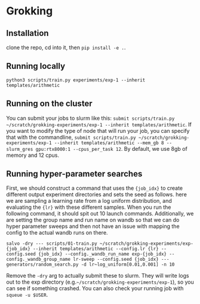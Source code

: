# Grokking

## Installation
clone the repo, cd into it, then `pip install -e .`. 

## Running locally
`python3 scripts/train.py experiments/exp-1 --inherit templates/arithmetic`


## Running on the cluster
You can submit your jobs to slurm like this:
`submit scripts/train.py ~/scratch/grokking-experiments/exp-1 --inherit templates/arithmetic`.
If you want to modify the type of node that will run your job, you can specify that with the commandline,
`submit scripts/train.py ~/scratch/grokking-experiments/exp-1 --inherit templates/arithmetic --mem_gb 8 --slurm_gres gpu:rtx8000:1 --cpus_per_task 12`.
By default, we use 8gb of memory and 12 cpus.

## Running hyper-parameter searches


First, we should construct a command that uses the `{job_idx}` to create different output experiment directories and sets the seed as follows. here we are sampling a learning rate from a log uniform distribution, and evaluating the `{lr}` with these different samples. When you run the following command, it should spit out 10 launch commands. Additionally, we are setting the group name and run name on wandb so that we can do hyper parameter sweeps and then not have an issue with mapping the config to the actual wandb runs on there.

`salvo -dry --- scripts/01-train.py ~/scratch/grokking-experiments/exp-{job_idx} --inherit templates/arithmetic --config.lr {lr} --config.seed {job_idx} --config._wandb_run_name exp-{job_idx} --config._wandb_group_name lr-sweep --config.seed {job_idx} --- generators/random_search.py -d lr~log_uniform[0.01,0.001] -n 10`

Remove the `-dry` arg to actually submit these to slurm. They will write logs out to the exp directory (e.g.`~/scratch/grokking-experiments/exp-1`), so you can see if something crashed. You can also check your running job with `squeue -u $USER`.
